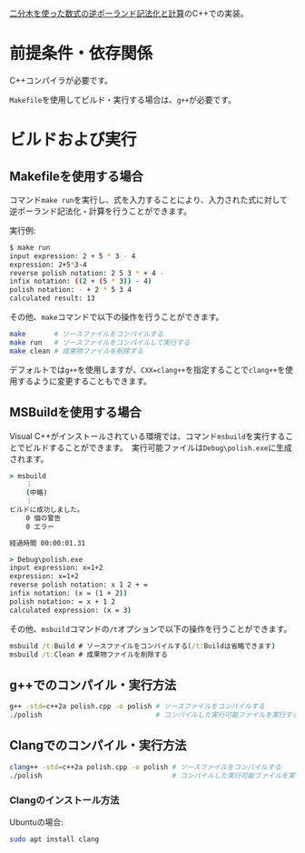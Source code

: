 [二分木を使った数式の逆ポーランド記法化と計算](https://smdn.jp/programming/tips/polish/)のC++での実装。

# 前提条件・依存関係
C++コンパイラが必要です。

`Makefile`を使用してビルド・実行する場合は、`g++`が必要です。

# ビルドおよび実行
## Makefileを使用する場合
コマンド`make run`を実行し、式を入力することにより、入力された式に対して逆ポーランド記法化・計算を行うことができます。

実行例:
```sh
$ make run
input expression: 2 + 5 * 3 - 4
expression: 2+5*3-4
reverse polish notation: 2 5 3 * + 4 -
infix notation: ((2 + (5 * 3)) - 4)
polish notation: - + 2 * 5 3 4
calculated result: 13
```

その他、`make`コマンドで以下の操作を行うことができます。

```sh
make       # ソースファイルをコンパイルする
make run   # ソースファイルをコンパイルして実行する
make clean # 成果物ファイルを削除する
```

デフォルトでは`g++`を使用しますが、`CXX=clang++`を指定することで`clang++`を使用するように変更することもできます。

## MSBuildを使用する場合
Visual C++がインストールされている環境では、コマンド`msbuild`を実行することでビルドすることができます。　実行可能ファイルは`Debug\polish.exe`に生成されます。

```bat
> msbuild
    ︙
    (中略)
    ︙
ビルドに成功しました。
    0 個の警告
    0 エラー

経過時間 00:00:01.31

> Debug\polish.exe
input expression: x=1+2
expression: x=1+2
reverse polish notation: x 1 2 + =
infix notation: (x = (1 + 2))
polish notation: = x + 1 2
calculated expression: (x = 3)
```

その他、`msbuild`コマンドの`/t`オプションで以下の操作を行うことができます。

```bat
msbuild /t:Build # ソースファイルをコンパイルする(/t:Buildは省略できます)
msbuild /t:Clean # 成果物ファイルを削除する
```

## g++でのコンパイル・実行方法
```sh
g++ -std=c++2a polish.cpp -o polish # ソースファイルをコンパイルする
./polish                            # コンパイルした実行可能ファイルを実行する
```

## Clangでのコンパイル・実行方法
```sh
clang++ -std=c++2a polish.cpp -o polish # ソースファイルをコンパイルする
./polish                                # コンパイルした実行可能ファイルを実行する
```

### Clangのインストール方法
Ubuntuの場合:
```sh
sudo apt install clang
```
